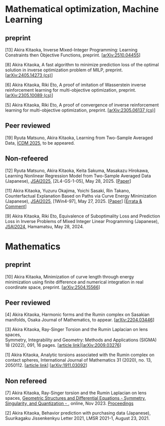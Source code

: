 # Mathematical optimization, Machine Learning

## preprint

[13] Akira Kitaoka, Inverse Mixed-Integer Programming: Learning Constraints then Objective Functions, preprint.
[[arXiv:2510.04455](https://arxiv.org/abs/2510.04455)]

[8] Akira Kitaoka, A fast algorithm to minimize prediction loss of the optimal solution in inverse optimization problem of MILP, preprint.
[[arXiv:2405.14273 (cs)](https://arxiv.org/abs/2405.14273)]

[6] Akira Kitaoka, Riki Eto, A proof of imitation of Wasserstein inverse reinforcement learning for multi-objective optimization, preprint.
[[arXiv:2305.10089 (cs)](https://arxiv.org/abs/2305.10089)]

[5] Akira Kitaoka, Riki Eto, A proof of convergence of inverse reinforcement learning for multi-objective optimization, preprint.
[[arXiv:2305.06137 (cs)](https://arxiv.org/abs/2305.06137)]

## Peer reviewed

[19] Ryuta Matsuno, Akira Kitaoka, Learning from Two-Sample Averaged Data, [ICDM 2025](https://www3.cs.stonybrook.edu/~icdm2025/index.html), to be appeared.

## Non-refeered

[12] Ryuta Matsuno, Akira Kitaoka, Keita Sakuma, Masakazu Hirokawa, Learning Nonlinear Regression Model from Two-Sample Averaged Data (Japanese), [JSAI2025](https://confit.atlas.jp/guide/event/jsai2025/subject/2L4-GS-1-05/advanced), \[2L4-GS-1-05\], May 28, 2025. \[[Paper](https://www.jstage.jst.go.jp/article/pjsai/JSAI2025/0/JSAI2025_2L4GS105/_article/-char/ja/)\]

[11] Akira Kitaoka, Yuzuru Okajima, Yoichi Sasaki, Rin Takano, Counterfactual Explanation Based on Paths via Curve Energy Minimization (Japanese), [JSAI2025](https://confit.atlas.jp/guide/event/jsai2025/subject/1Win4-97/advanced), \[1Win4-97\], May 27, 2025. \[[Paper](https://www.jstage.jst.go.jp/article/pjsai/JSAI2025/0/JSAI2025_1Win497/_article/-char/ja/)\] \[[Errata & Comment](https://akira5kitaoka.github.io/papers/JSAI2025_energy_minimization_CE/JSAI_energy_minimization_CE_errata.pdf)\]

[9] Akira Kitaoka, Riki Eto, Equivalence of Suboptimality Loss and Prediction Loss in Inverse Problems of Mixed Integer Linear Programming (Japanese), [JSAI2024](https://confit.atlas.jp/guide/event/jsai2024/subject/1F3-GS-1-02/date?cryptoId=), Hamamatsu, May 28, 2024.


# Mathematics

## preprint

[10] Akira Kitaoka, Minimization of curve length through energy minimization using finite difference and numerical integration in real coordinate space, preprint.
[[arXiv:2504.15566](https://arxiv.org/abs/2504.15566)]

## Peer reviewed

[4] Akira Kitaoka, Harmonic forms and the Rumin complex on Sasakian manifolds, Osaka Journal of Mathematics, to appear.
[[arXiv:2204.03446](https://arxiv.org/abs/2204.03446)]

[3] Akira Kitaoka, Ray-Singer Torsion and the Rumin Laplacian on lens spaces, 	
Symmetry, Integrability and Geometry: Methods and Applications (SIGMA) 18 (2022), 091, 16 pages.
[[article link](https://doi.org/10.3842/SIGMA.2022.091)][[arXiv:2009.03276](https://arxiv.org/abs/2009.03276)]

[1] Akira Kitaoka, Analytic torsions associated with the Rumin complex on contact spheres, International Journal of Mathematics 31 (2020), no. 13, 2050112.
[[article link](https://www.worldscientific.com/doi/10.1142/S0129167X20501128)]
[[arXiv:1911.03092](https://arxiv.org/abs/1911.03092)]


## Non refereed

[7] Akira Kitaoka, Ray-Singer torsion and the Rumin Laplacian on lens spaces, [Geometric Structures and Differential Equations - Symmetry, Singularity, and Quantization - ](http://www.math.ritsumei.ac.jp/~dtarama/GSDE2022/index.html), online, Nov 2023. [Proceedings](https://www.kurims.kyoto-u.ac.jp/~kyodo/kokyuroku/contents/pdf/2268-10.pdf)

[2] Akira Kitaoka, Behavior prediction with purchasing data (Japanese), Suurikagaku Jissenkenkyu Letter 2021, LMSR 2021-1, August 23, 2021.
<!--
[[article link](https://www.ms.u-tokyo.ac.jp/lmsr/pdf/2021-1.pdf)]
-->
